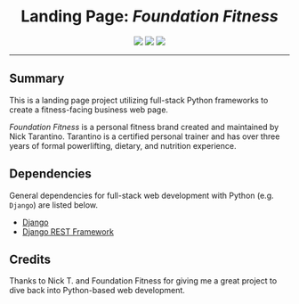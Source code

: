 <h1 align="center"><b>Landing Page</b>: <i>Foundation Fitness</i></h1>

<p align="center">
<a href="https://docs.python.org/3/index.html"><img src="https://img.shields.io/badge/python-3.6-blue.svg"/></a>
<a href="https://github.com/AakashSudhakar/nick-tarantino-fitness-page/commits/master"><img src="https://img.shields.io/github/last-commit/AakashSudhakar/nick-tarantino-fitness-page.svg?style=flat"/></a>
<a href="https://github.com/AakashSudhakar/nick-tarantino-fitness-page"><img src="https://img.shields.io/github/repo-size/AakashSudhakar/nick-tarantino-fitness-page.svg?style=flat"/></a>
</p>

---

## Summary

This is a landing page project utilizing full-stack Python frameworks to create a fitness-facing business web page. 

_Foundation Fitness_ is a personal fitness brand created and maintained by Nick Tarantino. Tarantino is a certified personal trainer and has over three years of formal powerlifting, dietary, and nutrition experience. 

## Dependencies

General dependencies for full-stack web development with Python (e.g. `Django`) are listed below.

* [Django](https://github.com/django/django)
* [Django REST Framework](https://github.com/encode/django-rest-framework)

## Credits

Thanks to Nick T. and Foundation Fitness for giving me a great project to dive back into Python-based web development. 